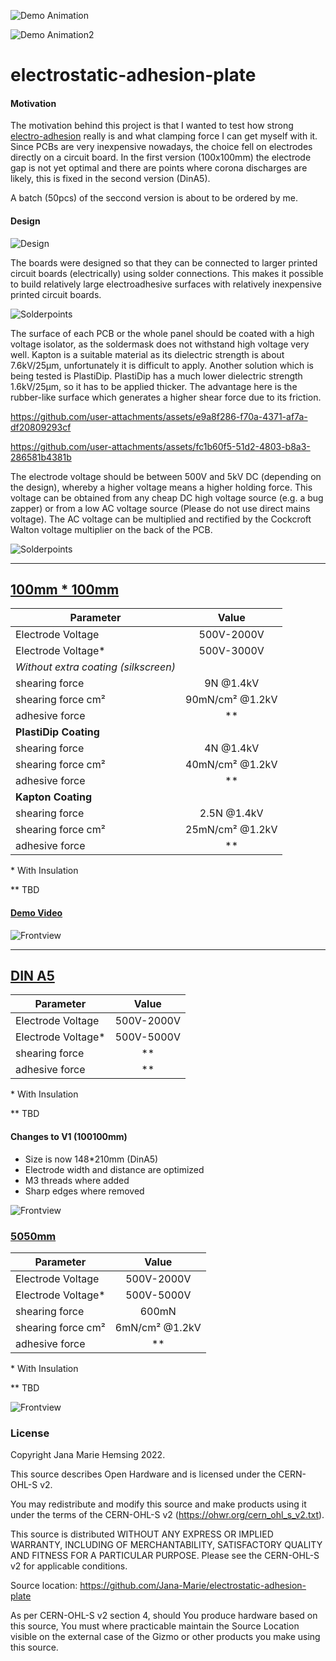 ![Demo Animation](ani1.gif)

![Demo Animation2](ani2.gif)


# electrostatic-adhesion-plate


#### Motivation

The motivation behind this project is that I wanted to test how strong [electro-adhesion](https://en.wikipedia.org/wiki/Electroadhesion) really is and what clamping force I can get myself with it. Since PCBs are very inexpensive nowadays, the choice fell on electrodes directly on a circuit board. In the first version (100x100mm) the electrode gap is not yet optimal and there are points where corona discharges are likely, this is fixed in the second version (DinA5).

A batch (50pcs) of the seccond version is about to be ordered by me.

#### Design

![Design](/Images/b69c3fc8-82f3-4f2c-8ecb-c5ef68ff4d3b.jpeg)

The boards were designed so that they can be connected to larger printed circuit boards (electrically) using solder connections. This makes it possible to build relatively large electroadhesive surfaces with relatively inexpensive printed circuit boards.

![Solderpoints](/Images/f03ba77f-4d8d-44b8-966d-36029fc7bf42.jpeg)

The surface of each PCB or the whole panel should be coated with a high voltage isolator, as the soldermask does not withstand high voltage very well. Kapton is a suitable material as its dielectric strength is about 7.6kV/25µm, unfortunately it is difficult to apply.
Another solution which is being tested is PlastiDip. PlastiDip has a much lower dielectric strength 1.6kV/25µm, so it has to be applied thicker. The advantage here is the rubber-like surface which generates a higher shear force due to its friction.

https://github.com/user-attachments/assets/e9a8f286-f70a-4371-af7a-df20809293cf

https://github.com/user-attachments/assets/fc1b60f5-51d2-4803-b8a3-286581b4381b

The electrode voltage should be between 500V and 5kV DC (depending on the design), whereby a higher voltage means a higher holding force. This voltage can be obtained from any cheap DC high voltage source (e.g. a bug zapper) or from a low AC voltage source (Please do not use direct mains voltage). The AC voltage can be multiplied and rectified by the Cockcroft Walton voltage multiplier on the back of the PCB.

![Solderpoints](/Images/b7234b52-5d54-4049-b951-56b2e7e6c978.jpeg)

___

## [100mm * 100mm](100100mm/)

| **Parameter**         | **Value**         |
| -------------     |:-------------:|
| Electrode Voltage | 500V-2000V    |
| Electrode Voltage*| 500V-3000V    |
| *Without extra coating (silkscreen)*|
| shearing force    | 9N @1.4kV     |
| shearing force cm²| 90mN/cm² @1.2kV|
| adhesive force    | **            |
| **PlastiDip Coating**                 |
| shearing force    | 4N @1.4kV     |
| shearing force cm²| 40mN/cm² @1.2kV|
| adhesive force    | **            |
| **Kapton Coating**                 |
| shearing force    | 2.5N @1.4kV     |
| shearing force cm²| 25mN/cm² @1.2kV|
| adhesive force    | **            |

\* With Insulation

\** TBD

#### [Demo Video](https://twitter.com/_Jana_Marie/status/1094664006059593729)

![Frontview](/100100mm/Front.png)

___

## [DIN A5](DINA5)

| **Parameter**         | **Value**         |
| -------------     |:-------------:|
| Electrode Voltage | 500V-2000V    |
| Electrode Voltage*| 500V-5000V    |
| shearing force    | **            |
| adhesive force    | **            |

\* With Insulation

\** TBD

#### Changes to V1 (100100mm)

 * Size is now 148*210mm (DinA5)
 * Electrode width and distance are optimized
 * M3 threads where added
 * Sharp edges where removed

![Frontview](/DINA5/Front.png)

### [5050mm](DINA5)

| **Parameter**         | **Value**         |
| -------------     |:-------------:|
| Electrode Voltage | 500V-2000V    |
| Electrode Voltage*| 500V-5000V    |
| shearing force    | 600mN         |
| shearing force cm²| 6mN/cm² @1.2kV|
| adhesive force    | **            |

\* With Insulation

\** TBD

![Frontview](/5050mm/Front.png)

### License

Copyright Jana Marie Hemsing 2022.

This source describes Open Hardware and is licensed under the CERN-OHL-S v2.

You may redistribute and modify this source and make products using it under
the terms of the CERN-OHL-S v2 (https://ohwr.org/cern_ohl_s_v2.txt).

This source is distributed WITHOUT ANY EXPRESS OR IMPLIED WARRANTY,
INCLUDING OF MERCHANTABILITY, SATISFACTORY QUALITY AND FITNESS FOR A
PARTICULAR PURPOSE. Please see the CERN-OHL-S v2 for applicable conditions.

Source location: https://github.com/Jana-Marie/electrostatic-adhesion-plate

As per CERN-OHL-S v2 section 4, should You produce hardware based on this
source, You must where practicable maintain the Source Location visible
on the external case of the Gizmo or other products you make using this
source.
